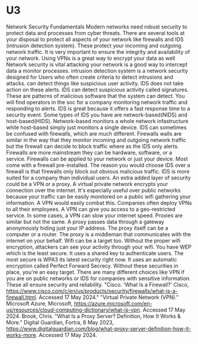 # U3
Network Security Fundamentals
Modern networks need robust security to protect data and processes from cyber threats. There are several tools at your disposal to protect all aspects of your network like firewalls and IDS (intrusion detection system). These protect your incoming and outgoing network traffic. It is very important to ensure the integrity and availability of your network. Using VPNs is a great way to encrypt your data as well
Network security is vital attacking your network is a good way to intercept data a monitor processes. intrusion detection system is a network security designed for Users who often create criteria to detect intrusions and attacks. can detect things like suspicious user activity. IDS does not take action on these alerts. IDS can detect suspicious activity called signatures. These are patterns of malicious software that the system can detect. You will find operators in the soc for a company monitoring network traffic and responding to alerts. IDS is great because it offers a fast response time to a security event. Some types of IDS you have are network-based(NIDS) and host-based(HIDS). Network-based monitors a whole network infastructure while host-based simply just monitors a single device. IDS can sometimes be confused with firewalls, which are much different.
Firewalls walls are similar in the way that they monitor incoming and outgoing network traffic but the firewall can decide to block traffic where as the IDS only alerts. Firewalls are more mainstream they can be hardware, software, or a service. Firewalls can be applied to your network or just your device. Most come with a firewall pre-installed. The reason you would choose IDS over a firewall is that firewalls only block out obvious malicious traffic. IDS is more suited for a company than individual users. An extra added layer of security could be a VPN or a proxy.
A virtual private network encrypts your connection over the internet. It's especially useful over public networks because your traffic can be easily monitored on a public wifi gathering your information. A VPN would easily combat this. Companies often deploy VPNs to all their employees. A VPN can give you access to a geo-restricted service. In some cases, a VPN can slow your internet speed. Proxies are similar but not the same. A proxy passes data through a gateway anonymously hiding just your IP address. The proxy itself can be a computer or a router. The proxy is a middleman that communicates with the internet on your behalf.
Wifi can be a target too. Without the proper wifi encryption, attackers can see your activity through your wifi. You have WEP which is the least secure. It uses a shared key to authenticate users. The most secure is WPA3 its latest security right now. It uses an automatic encryption called Perfect Forward Secrecy. 
Without these securities in place, you're an easy target. There are many different choices like VPN if you are on public networks or IDS for companies with sensitive information. These all ensure security and reliability.
"Cisco. 'What Is a Firewall?' Cisco, https://www.cisco.com/c/en/us/products/security/firewalls/what-is-a-firewall.html. Accessed 17 May 2024."
"Virtual Private Network (VPN)." Microsoft Azure, Microsoft, https://azure.microsoft.com/en-us/resources/cloud-computing-dictionary/what-is-vpn. Accessed 17 May 2024.
Brook, Chris. "What Is a Proxy Server? Definition, How It Works & More." Digital Guardian, Fortra, 8 May 2023, https://www.digitalguardian.com/blog/what-proxy-server-definition-how-it-works-more. Accessed 17 May 2024.
